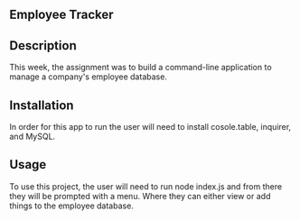 ## Employee Tracker 

## Description 
This week, the assignment was to build a command-line application to manage a company's employee database. 

## Installation 
In order for this app to run the user will need to install cosole.table, inquirer, and MySQL.

## Usage 
To use this project, the user will need to run node index.js and from there they will be prompted with a menu. Where they can either view or add things to the employee database. 

